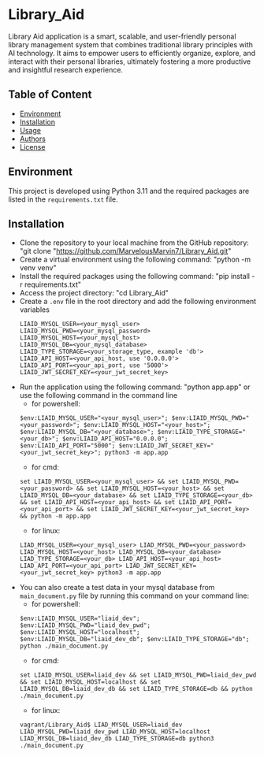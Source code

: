# Library_Aid
Library Aid application is a smart, scalable, and  user-friendly personal library management  system that combines traditional library  principles with AI technology. It aims to  empower users to efficiently organize, explore,  and interact with their personal libraries,  ultimately fostering a more productive and  insightful research experience.

## Table of Content
* [Environment](#environment)
* [Installation](#installation)
* [Usage](#usage)
* [Authors](#authors)
* [License](#license)

## Environment
This project is developed using Python 3.11 and the required packages are listed in the `requirements.txt` file.

## Installation
* Clone the repository to your local machine from the GitHub repository: "git clone "https://github.com/MarvelousMarvin7/Library_Aid.git"
* Create a virtual environment using the following command: "python -m venv venv"
* Install the required packages using the following command: "pip install -r requirements.txt"
* Access the project directory: "cd Library_Aid"
* Create a `.env` file in the root directory and add the following environment variables
    ```
    LIAID_MYSQL_USER=<your_mysql_user>
    LIAID_MYSQL_PWD=<your_mysql_password>
    LIAID_MYSQL_HOST=<your_mysql_host>
    LIAID_MYSQL_DB=<your_mysql_database>
    LIAID_TYPE_STORAGE=<your_storage_type, example 'db'>
    LIAID_API_HOST=<your_api_host, use '0.0.0.0'>
    LIAID_API_PORT=<your_api_port, use '5000'>
    LIAID_JWT_SECRET_KEY=<your_jwt_secret_key>
    ```
* Run the application using the following command: "python app.app" or use the following command in the command line
    - for powershell:
    ```
    $env:LIAID_MYSQL_USER="<your_mysql_user>"; $env:LIAID_MYSQL_PWD="<your_password>"; $env:LIAID_MYSQL_HOST="<your_host>"; $env:LIAID_MYSQL_DB="<your_database>"; $env:LIAID_TYPE_STORAGE="<your_db>"; $env:LIAID_API_HOST="0.0.0.0"; $env:LIAID_API_PORT="5000"; $env:LIAID_JWT_SECRET_KEY="<your_jwt_secret_key>"; python3 -m app.app
    ```
    - for cmd:
    ```
    set LIAID_MYSQL_USER=<your_mysql_user> && set LIAID_MYSQL_PWD=<your_password> && set LIAID_MYSQL_HOST=<your_host> && set LIAID_MYSQL_DB=<your_database> && set LIAID_TYPE_STORAGE=<your_db> && set LIAID_API_HOST=<your_api_host> && set LIAID_API_PORT=<your_api_port> && set LIAID_JWT_SECRET_KEY=<your_jwt_secret_key> && python -m app.app
    ```
    - for linux:
    ```
    LIAD_MYSQL_USER=<your_mysql_user> LIAD_MYSQL_PWD=<your_password> LIAD_MYSQL_HOST=<your_host> LIAD_MYSQL_DB=<your_database> LIAD_TYPE_STORAGE=<your_db> LIAD_API_HOST=<your_api_host> LIAD_API_PORT=<your_api_port> LIAD_JWT_SECRET_KEY=<your_jwt_secret_key> python3 -m app.app
    ```
* You can also create a test data in your mysql database from `main_document.py` file by running this command on your command line:
    - for powershell:
    ```
    $env:LIAID_MYSQL_USER="liaid_dev"; $env:LIAID_MYSQL_PWD="liaid_dev_pwd"; $env:LIAID_MYSQL_HOST="localhost"; $env:LIAID_MYSQL_DB="liaid_dev_db"; $env:LIAID_TYPE_STORAGE="db"; python ./main_document.py
    ```
    - for cmd:
    ```
    set LIAID_MYSQL_USER=liaid_dev && set LIAID_MYSQL_PWD=liaid_dev_pwd && set LIAID_MYSQL_HOST=localhost && set LIAID_MYSQL_DB=liaid_dev_db && set LIAID_TYPE_STORAGE=db && python ./main_document.py
    ```
    - for linux:
    ```
    vagrant/Library_Aid$ LIAD_MYSQL_USER=liaid_dev LIAD_MYSQL_PWD=liaid_dev_pwd LIAD_MYSQL_HOST=localhost LIAD_MYSQL_DB=liaid_dev_db LIAD_TYPE_STORAGE=db python3 ./main_document.py
    ```